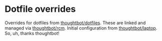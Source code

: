 # Dotfile overrides

Overrides for dotfiles from
[thoughtbot/dotfiles](https://github.com/thoughtbot/dotfiles). These are linked and managed via [thoughtbot/rcm](https://github.com/thoughtbot/rcm). Initial configuration from [thoughtbot/laptop](https://github.com/thoughtbot/laptop). So, uh, thanks thoughtbot!
